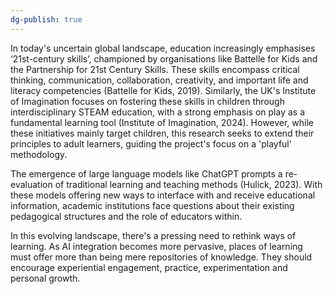 ```yaml
---
dg-publish: true
---
```

In today's uncertain global landscape, education increasingly emphasises ‘21st-century skills’, championed by organisations like Battelle for Kids and the Partnership for 21st Century Skills. These skills encompass critical thinking, communication, collaboration, creativity, and important life and literacy competencies (Battelle for Kids, 2019). Similarly, the UK's Institute of Imagination focuses on fostering these skills in children through interdisciplinary STEAM education, with a strong emphasis on play as a fundamental learning tool (Institute of Imagination, 2024). However, while these initiatives mainly target children, this research seeks to extend their principles to adult learners, guiding the project's focus on a 'playful' methodology. 

The emergence of large language models like ChatGPT prompts a re-evaluation of traditional learning and teaching methods (Hulick, 2023). With these models offering new ways to interface with and receive educational information, academic institutions face questions about their existing pedagogical structures and the role of educators within.

In this evolving landscape, there's a pressing need to rethink ways of learning. As AI integration becomes more pervasive, places of learning must offer more than being mere repositories of knowledge. They should encourage experiential engagement, practice, experimentation and personal growth.  

